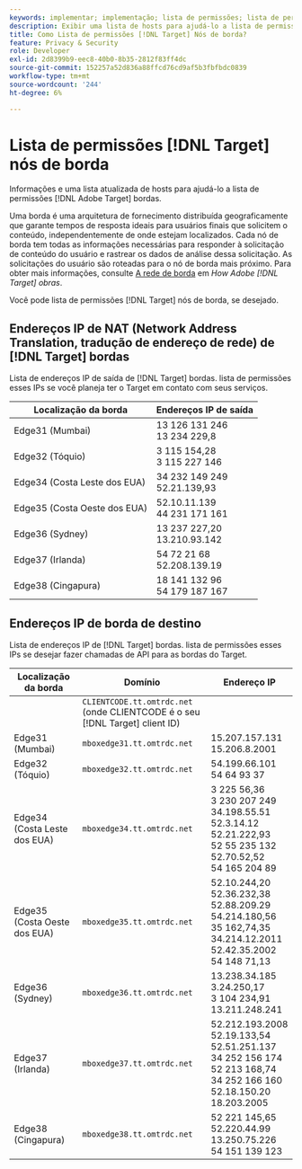 ```yaml
---
keywords: implementar; implementação; lista de permissões; lista de permissões; lista de permissões; lista de permissões; borda; bordas
description: Exibir uma lista de hosts para ajudá-lo a lista de permissões o Adobe [!DNL Target] bordas (nós de fornecimento distribuídos geograficamente que asseguram tempos de resposta ideais para usuários finais).
title: Como Lista de permissões [!DNL Target] Nós de borda?
feature: Privacy & Security
role: Developer
exl-id: 2d8399b9-eec8-40b0-8b35-2812f83ff4dc
source-git-commit: 152257a52d836a88ffcd76cd9af5b3fbfbdc0839
workflow-type: tm+mt
source-wordcount: '244'
ht-degree: 6%

---
```


#  Lista de permissões [!DNL Target] nós de borda

Informações e uma lista atualizada de hosts para ajudá-lo a lista de permissões [!DNL Adobe Target] bordas.

Uma borda é uma arquitetura de fornecimento distribuída geograficamente que garante tempos de resposta ideais para usuários finais que solicitem o conteúdo, independentemente de onde estejam localizados. Cada nó de borda tem todas as informações necessárias para responder à solicitação de conteúdo do usuário e rastrear os dados de análise dessa solicitação. As solicitações do usuário são roteadas para o nó de borda mais próximo. Para obter mais informações, consulte [A rede de borda](/help/main/c-intro/how-target-works.md#concept_0AE2ED8E9DE64288A8B30FCBF1040934) em *How Adobe [!DNL Target] obras*.

Você pode lista de permissões [!DNL Target] nós de borda, se desejado.

## Endereços IP de NAT (Network Address Translation, tradução de endereço de rede) de [!DNL Target] bordas

Lista de endereços IP de saída de [!DNL Target] bordas. lista de permissões esses IPs se você planeja ter o Target em contato com seus serviços.

| Localização da borda | Endereços IP de saída |
| --- | --- |
| Edge31 (Mumbai) | 13 126 131 246<br>13 234 229,8 |
| Edge32 (Tóquio) | 3 115 154,28<br>3 115 227 146 |
| Edge34 (Costa Leste dos EUA) | 34 232 149 249<br>52.21.139,93 |
| Edge35 (Costa Oeste dos EUA) | 52.10.11.139<br>44 231 171 161 |
| Edge36 (Sydney) | 13 237 227,20<br>13.210.93.142 |
| Edge37 (Irlanda) | 54 72 21 68<br>52.208.139.19 |
| Edge38 (Cingapura) | 18 141 132 96<br>54 179 187 167 |

## Endereços IP de borda de destino

Lista de endereços IP de [!DNL Target] bordas. lista de permissões esses IPs se desejar fazer chamadas de API para as bordas do Target.

| Localização da borda | Domínio | Endereço IP |
| --- | --- | --- |
|  | `CLIENTCODE.tt.omtrdc.net`<br>(onde CLIENTCODE é o seu [!DNL Target] client ID) |  |
| Edge31 (Mumbai) | `mboxedge31.tt.omtrdc.net` | 15.207.157.131<br>15.206.8.2001 |
| Edge32 (Tóquio) | `mboxedge32.tt.omtrdc.net` | 54.199.66.101<br>54 64 93 37 |
| Edge34 (Costa Leste dos EUA) | `mboxedge34.tt.omtrdc.net` | 3 225 56,36<br>3 230 207 249<br>34.198.55.51<br>52.3.14.12<br>52.21.222,93<br>52 55 235 132<br>52.70.52,52<br>54 165 204 89 |
| Edge35 (Costa Oeste dos EUA) | `mboxedge35.tt.omtrdc.net` | 52.10.244,20<br>52.36.232,38<br>52.88.209.29<br>54.214.180,56<br>35 162,74,35<br>34.214.12.2011<br>52.42.35.2002<br>54 148 71,13 |
| Edge36 (Sydney) | `mboxedge36.tt.omtrdc.net` | 13.238.34.185<br>3.24.250,17<br>3 104 234,91<br>13.211.248.241 |
| Edge37 (Irlanda) | `mboxedge37.tt.omtrdc.net` | 52.212.193.2008<br>52.19.133,54<br>52.51.251.137<br>34 252 156 174<br>52 213 168,74<br>34 252 166 160<br>52.18.150.20<br>18.203.2005 |
| Edge38 (Cingapura) | `mboxedge38.tt.omtrdc.net` | 52 221 145,65<br>52.220.44.99<br>13.250.75.226<br>54 151 139 123 |
